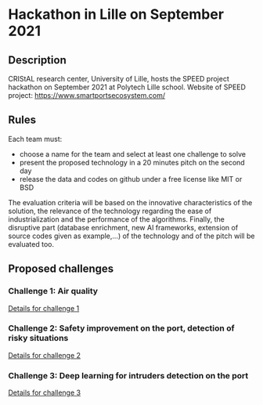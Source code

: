 # Hackathon in Lille on September 2021

## Description

CRIStAL research center, University of Lille, hosts the SPEED project hackathon on September 2021 at Polytech Lille school. 
Website of SPEED project: https://www.smartportsecosystem.com/ 

## Rules 

Each team must: 
- choose a name for the team and select at least one challenge to solve 
- present the proposed technology in a 20 minutes pitch on the second day
- release the data and codes on github under a free license like MIT or BSD

The evaluation criteria will be based on the innovative characteristics of the solution, the relevance of the technology regarding the ease of industrialization and the performance of the algorithms. Finally, the disruptive part (database enrichment, new AI frameworks, extension of source codes given as example,...) of the technology and of the pitch will be evaluated too. 

## Proposed challenges

### Challenge 1: Air quality

[Details for challenge 1](Challenge1/README.md)

### Challenge 2: Safety improvement on the port, detection of risky situations

[Details for challenge 2](Challenge2/README.md)

### Challenge 3: Deep learning for intruders detection on the port

[Details for challenge 3](Challenge3.md)

